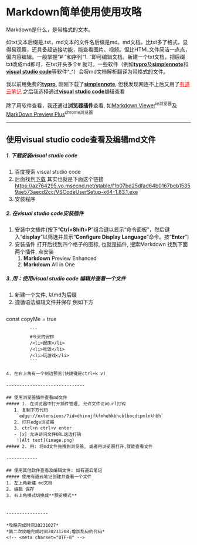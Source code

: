 # Markdown简单使用使用攻略

Markdown是什么，是带格式的文本。

如txt文本后缀是.txt，md文本的文件名后缀是md。md文档，比txt多了格式，显得易观察，还具备超链接功能，能查看图片、视频。但比HTML文件简洁一点点，偏内容编辑。一般掌握“# ”和序列“1. ”即可编辑文档。新建一个txt文档，把后缀txt改成md即可，在txt开头多个# 就可。一些软件（例如[**typro**](https://typoraio.cn)及[**simplennote**](https://apps.microsoft.com/detail/9NXQQ40LDW3X?hl=en-us&gl=US)和[**visual studio code**](https://visualstudio.microsoft.com/zh-hans/free-developer-offers/)等软件^_^）会将md文档解析翻译为带格式的文件。

我以前用免费的[**typro**](https://typoraio.cn), 刚刚下载了[**simplennote**](https://apps.microsoft.com/detail/9NXQQ40LDW3X?hl=en-us&gl=US), 但我发现网连不上后又用了<a href =https://note.youdao.com style="color:red">有道云笔记</a> 之后我选择通过[**visual studio code**](https://visualstudio.microsoft.com/zh-hans/free-developer-offers/)编辑查看

除了用软件查看，我还通过**浏览器插件**查看, 如[Markdown Viewer](https://chrome.google.com/webstore/detail/markdown-viewer/ckkdlimhmcjmikdlpkmbgfkaikojcbjk)<sup>ie浏览器</sup>及[MarkDown Preview Plus](https://chrome.google.com/webstore/detail/markdown-preview-plus/febilkbfcbhebfnokafefeacimjdckgl?utm_source=ext_sidebar&hl=zh-CN)<sup>chrome浏览器</sup>


------------------------
## 使用visual studio code查看及编辑md文件
##### 1. 下载安装visual studio code
   1. 百度搜索 visual studio code
   2. 后面找到[下载](https://code.visualstudio.com/Download)
其实也就是下面这个链接
https://az764295.vo.msecnd.net/stable/f1b07bd25dfad64b0167beb15359ae573aecd2cc/VSCodeUserSetup-x64-1.83.1.exe
   3. 安装程序
##### 2. 在visual studio code安装插件
   1. 安装中文插件(按下“**Ctrl+Shift+P**”组合键以显示“命令面板”，然后键入“**display**”以筛选并显示“**Configure Display Language**”命令。按“**Enter**”)
   2. 安装插件
   打开后找到四个格子的图标, 也就是插件, 搜索Markdown 找到下面两个插件, 点安装
      1. **Markdown** Preview Enhanced
      2. **Markdown** All in One
   
##### 3. 用：使用visual studio code 编辑并查看一个文件

1. 新建一个文件, 以md为后缀
2. 遵循语法编辑文件并保存
   例如下方
   ```javascript copy
const copyMe = true
```
         ```
         #今天的安排
         /<li>起床</li>
         /<li>吃饭</li>
         /<li>玩游戏</li>
         ```

4. 在右上角有一个侧边预览(快捷键是ctrl+k v)

------------------------------

## 使用浏览器插件查看md文件
##### 1. 在浏览器中打开插件管理, 允许文件访问url打钩
   1. 复制下方代码
    `edge://extensions/?id=dhinnjfkfmhehkbhcblbocdcpmlnkhbh`
   2. 打开edge浏览器
   3. ctrl+n ctrl+v enter
   - [x] 允许访问文件URL这边打钩
    ![Alt text](image.png)
##### 2. 用: 将md文件拖拽到浏览器, 或者用浏览器打开,就能查看文件

------------

## 使用其他软件查看及编辑文件: 如有道云笔记
##### 使用有道云笔记创建并查看一个文件
1. 左上角新建 md文档
2. 编辑 保存
3. 右上角模式切换成**预览模式**


----------------

*攻略完成时间20231027*
*第二次攻略完成时间20231208;增加乱码的代码*
<!-- <meta charset="UTF-8" -->
